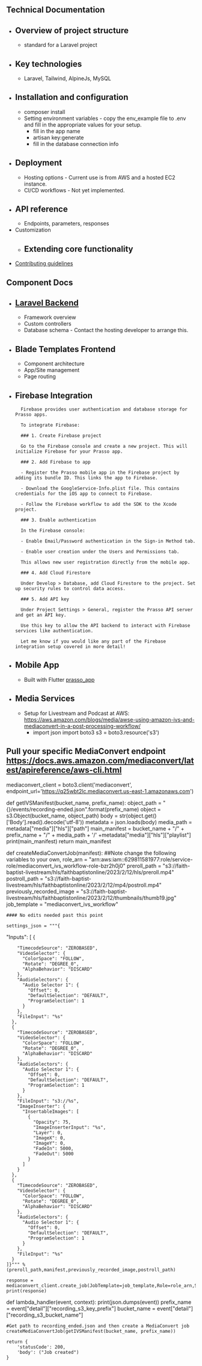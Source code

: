 ## Technical Documentation

- ## Overview of project structure
  - standard for a Laravel project
- ## Key technologies
  - Laravel, Tailwind, AlpineJs, MySQL
- ## Installation and configuration
  - composer install
  - Setting environment variables - copy the env_example file to .env and fill in the appropriate values for your setup.
    - fill in the app name
    - artisan key:generate
    - fill in the database connection info
- ## Deployment
  - Hosting options - Current use is from AWS and a hosted EC2 instance. 
  - CI/CD workflows - Not yet implemented.
- ## API reference
  - Endpoints, parameters, responses
- Customization
  - ## Extending core functionality
- [Contributing guidelines](/docs/contributing.md) 





## Component Docs

- ## [Laravel Backend](https://github.com/laravel/laravel)
  - Framework overview
  - Custom controllers
  - Database schema - Contact the hosting developer to arrange this.
- ## Blade Templates Frontend
  - Component architecture
  - App/Site management
  - Page routing
- ## Firebase Integration

        Firebase provides user authentication and database storage for Prasso apps. 

        To integrate Firebase:

        ### 1. Create Firebase project

        Go to the Firebase console and create a new project. This will initialize Firebase for your Prasso app.

        ### 2. Add Firebase to app

        - Register the Prasso mobile app in the Firebase project by adding its bundle ID. This links the app to Firebase.

        - Download the GoogleService-Info.plist file. This contains credentials for the iOS app to connect to Firebase.

        - Follow the Firebase workflow to add the SDK to the Xcode project.

        ### 3. Enable authentication 

        In the Firebase console:

        - Enable Email/Password authentication in the Sign-in Method tab.

        - Enable user creation under the Users and Permissions tab. 

        This allows new user registration directly from the mobile app.

        ### 4. Add Cloud Firestore

        Under Develop > Database, add Cloud Firestore to the project. Set up security rules to control data access.

        ### 5. Add API key 

        Under Project Settings > General, register the Prasso API server and get an API key. 

        Use this key to allow the API backend to interact with Firebase services like authentication.

        Let me know if you would like any part of the Firebase integration setup covered in more detail!

- ## Mobile App
  - Built with Flutter [prasso_app](https://github.com/prasso/prasso_app)

- ## Media Services
  - Setup for Livestream and Podcast at AWS:  https://aws.amazon.com/blogs/media/awse-using-amazon-ivs-and-mediaconvert-in-a-post-processing-workflow/
    -  import json
import boto3
s3 = boto3.resource('s3')

## Pull your specific MediaConvert endpoint https://docs.aws.amazon.com/mediaconvert/latest/apireference/aws-cli.html

mediaconvert_client = boto3.client('mediaconvert', endpoint_url='https://q25wbt2lc.mediaconvert.us-east-1.amazonaws.com')


def getIVSManifest(bucket_name, prefix_name):
    object_path = "{}/events/recording-ended.json".format(prefix_name)
    object = s3.Object(bucket_name, object_path)
    body = str(object.get()['Body'].read().decode('utf-8'))
    metadata = json.loads(body)
    media_path = metadata["media"]["hls"]["path"]
    main_manifest = bucket_name + "/" + prefix_name +  "/" + media_path + '/' +metadata["media"]["hls"]["playlist"]
    print(main_manifest)
    return main_manifest
    
def createMediaConvertJob(manifest):
    ##Note change the following variables to your own, 
    role_arn = "arn:aws:iam::629811581977:role/service-role/mediaconvert_ivs_workflow-role-bzr2h0j0"
    preroll_path = "s3://faith-baptist-livestream/hls/faithbaptistonline/2023/2/12/hls/preroll.mp4"
    postroll_path = "s3://faith-baptist-livestream/hls/faithbaptistonline/2023/2/12/mp4/postroll.mp4"
    previously_recorded_image = "s3://faith-baptist-livestream/hls/faithbaptistonline/2023/2/12/thumbnails/thumb19.jpg"
    job_template = "mediaconvert_ivs_workflow"

    
    #### No edits needed past this point 
    
    settings_json = """{
   "Inputs": [
      {
 
        "TimecodeSource": "ZEROBASED",
        "VideoSelector": {
          "ColorSpace": "FOLLOW",
          "Rotate": "DEGREE_0",
          "AlphaBehavior": "DISCARD"
        },
        "AudioSelectors": {
          "Audio Selector 1": {
            "Offset": 0,
            "DefaultSelection": "DEFAULT",
            "ProgramSelection": 1
          }
        },
        "FileInput": "%s"
      },
      {
        "TimecodeSource": "ZEROBASED",
        "VideoSelector": {
          "ColorSpace": "FOLLOW",
          "Rotate": "DEGREE_0",
          "AlphaBehavior": "DISCARD"
        },
        "AudioSelectors": {
          "Audio Selector 1": {
            "Offset": 0,
            "DefaultSelection": "DEFAULT",
            "ProgramSelection": 1
          }
        },
        "FileInput": "s3://%s",
        "ImageInserter": {
          "InsertableImages": [
            {
              "Opacity": 75,
              "ImageInserterInput": "%s",
              "Layer": 0,
              "ImageX": 0,
              "ImageY": 0,
              "FadeIn": 5000,
              "FadeOut": 5000
            }
          ]
        }
      },
      {
        "TimecodeSource": "ZEROBASED",
        "VideoSelector": {
          "ColorSpace": "FOLLOW",
          "Rotate": "DEGREE_0",
          "AlphaBehavior": "DISCARD"
        },
        "AudioSelectors": {
          "Audio Selector 1": {
            "Offset": 0,
            "DefaultSelection": "DEFAULT",
            "ProgramSelection": 1
          }
        },
        "FileInput": "%s"
      }
    ]}""" % (preroll_path,manifest,previously_recorded_image,postroll_path)
    
    response = mediaconvert_client.create_job(JobTemplate=job_template,Role=role_arn,Settings=json.loads(settings_json))
    print(response)

def lambda_handler(event, context):
    print(json.dumps(event))
    prefix_name = event["detail"]["recording_s3_key_prefix"]
    bucket_name = event["detail"]["recording_s3_bucket_name"]

    #Get path to recording_ended.json and then create a MediaConvert job 
    createMediaConvertJob(getIVSManifest(bucket_name, prefix_name))

    return {
        'statusCode': 200,
        'body': ("Job created")
    }
    
